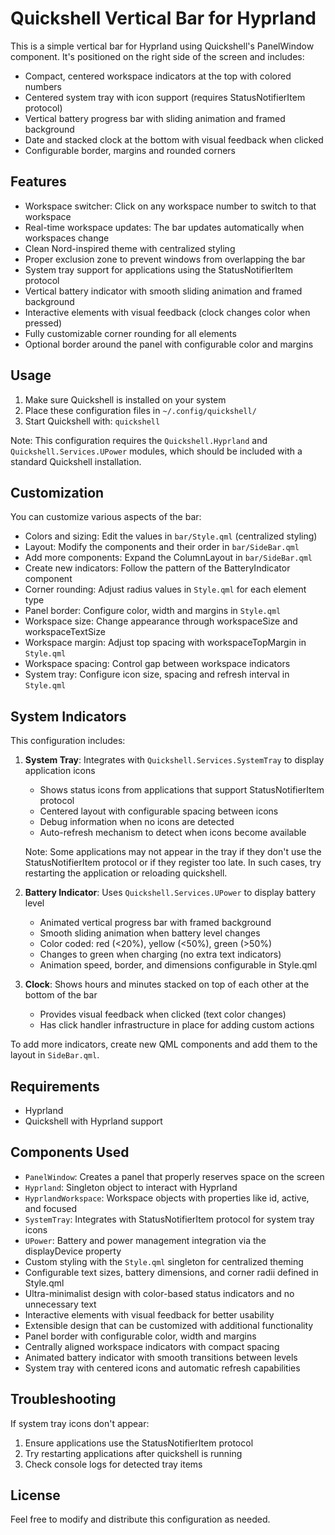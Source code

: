 # Quickshell Vertical Bar for Hyprland

This is a simple vertical bar for Hyprland using Quickshell's PanelWindow component. It's positioned on the right side of the screen and includes:

- Compact, centered workspace indicators at the top with colored numbers
- Centered system tray with icon support (requires StatusNotifierItem protocol)
- Vertical battery progress bar with sliding animation and framed background
- Date and stacked clock at the bottom with visual feedback when clicked
- Configurable border, margins and rounded corners

## Features

- Workspace switcher: Click on any workspace number to switch to that workspace
- Real-time workspace updates: The bar updates automatically when workspaces change
- Clean Nord-inspired theme with centralized styling
- Proper exclusion zone to prevent windows from overlapping the bar
- System tray support for applications using the StatusNotifierItem protocol
- Vertical battery indicator with smooth sliding animation and framed background
- Interactive elements with visual feedback (clock changes color when pressed)
- Fully customizable corner rounding for all elements
- Optional border around the panel with configurable color and margins

## Usage

1. Make sure Quickshell is installed on your system
2. Place these configuration files in `~/.config/quickshell/`
3. Start Quickshell with: `quickshell`

Note: This configuration requires the `Quickshell.Hyprland` and `Quickshell.Services.UPower` modules, which should be included with a standard Quickshell installation.

## Customization

You can customize various aspects of the bar:

- Colors and sizing: Edit the values in `bar/Style.qml` (centralized styling)
- Layout: Modify the components and their order in `bar/SideBar.qml`
- Add more components: Expand the ColumnLayout in `bar/SideBar.qml`
- Create new indicators: Follow the pattern of the BatteryIndicator component
- Corner rounding: Adjust radius values in `Style.qml` for each element type
- Panel border: Configure color, width and margins in `Style.qml`
- Workspace size: Change appearance through workspaceSize and workspaceTextSize
- Workspace margin: Adjust top spacing with workspaceTopMargin in `Style.qml`
- Workspace spacing: Control gap between workspace indicators
- System tray: Configure icon size, spacing and refresh interval in `Style.qml`

## System Indicators

This configuration includes:

1. **System Tray**: Integrates with `Quickshell.Services.SystemTray` to display application icons
   - Shows status icons from applications that support StatusNotifierItem protocol
   - Centered layout with configurable spacing between icons
   - Debug information when no icons are detected
   - Auto-refresh mechanism to detect when icons become available
   
   Note: Some applications may not appear in the tray if they don't use the
   StatusNotifierItem protocol or if they register too late. In such cases,
   try restarting the application or reloading quickshell.

2. **Battery Indicator**: Uses `Quickshell.Services.UPower` to display battery level
   - Animated vertical progress bar with framed background
   - Smooth sliding animation when battery level changes
   - Color coded: red (<20%), yellow (<50%), green (>50%)
   - Changes to green when charging (no extra text indicators)
   - Animation speed, border, and dimensions configurable in Style.qml

3. **Clock**: Shows hours and minutes stacked on top of each other at the bottom of the bar
   - Provides visual feedback when clicked (text color changes)
   - Has click handler infrastructure in place for adding custom actions

To add more indicators, create new QML components and add them to the layout in `SideBar.qml`.

## Requirements

- Hyprland
- Quickshell with Hyprland support

## Components Used

- `PanelWindow`: Creates a panel that properly reserves space on the screen
- `Hyprland`: Singleton object to interact with Hyprland
- `HyprlandWorkspace`: Workspace objects with properties like id, active, and focused
- `SystemTray`: Integrates with StatusNotifierItem protocol for system tray icons
- `UPower`: Battery and power management integration via the displayDevice property
- Custom styling with the `Style.qml` singleton for centralized theming
- Configurable text sizes, battery dimensions, and corner radii defined in Style.qml
- Ultra-minimalist design with color-based status indicators and no unnecessary text
- Interactive elements with visual feedback for better usability
- Extensible design that can be customized with additional functionality
- Panel border with configurable color, width and margins
- Centrally aligned workspace indicators with compact spacing
- Animated battery indicator with smooth transitions between levels
- System tray with centered icons and automatic refresh capabilities

## Troubleshooting

If system tray icons don't appear:
1. Ensure applications use the StatusNotifierItem protocol
2. Try restarting applications after quickshell is running
3. Check console logs for detected tray items

## License

Feel free to modify and distribute this configuration as needed.
